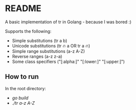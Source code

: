 # README


A basic implementation of tr in Golang - because I was bored :)



Supports the following: 
- Simple substitutions (tr a b)
- Unicode substitutions (tr 🔥 a  OR  tr a 🔥)
- Simple range substitutions (a-z A-Z)
- Reverse ranges (a-z z-a)
- Some class specifiers ("[:alpha:]" "[:lower:]" "[:upper:]")


## How to run

In the root directory:
- _go build_
- _./tr a-z A-Z_